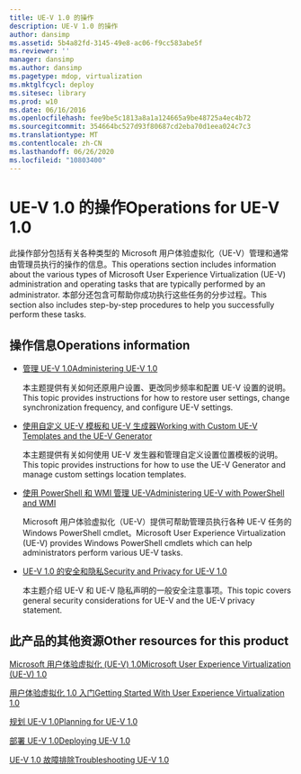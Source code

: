 ```yaml
---
title: UE-V 1.0 的操作
description: UE-V 1.0 的操作
author: dansimp
ms.assetid: 5b4a82fd-3145-49e8-ac06-f9cc583abe5f
ms.reviewer: ''
manager: dansimp
ms.author: dansimp
ms.pagetype: mdop, virtualization
ms.mktglfcycl: deploy
ms.sitesec: library
ms.prod: w10
ms.date: 06/16/2016
ms.openlocfilehash: fee9be5c1813a8a1a124665a9be48725a4ec4b72
ms.sourcegitcommit: 354664bc527d93f80687cd2eba70d1eea024c7c3
ms.translationtype: MT
ms.contentlocale: zh-CN
ms.lasthandoff: 06/26/2020
ms.locfileid: "10803400"
---
```

# <span data-ttu-id="2930f-103">UE-V 1.0 的操作</span><span class="sxs-lookup"><span data-stu-id="2930f-103">Operations for UE-V 1.0</span></span>


<span data-ttu-id="2930f-104">此操作部分包括有关各种类型的 Microsoft 用户体验虚拟化（UE-V）管理和通常由管理员执行的操作的信息。</span><span class="sxs-lookup"><span data-stu-id="2930f-104">This operations section includes information about the various types of Microsoft User Experience Virtualization (UE-V) administration and operating tasks that are typically performed by an administrator.</span></span> <span data-ttu-id="2930f-105">本部分还包含可帮助你成功执行这些任务的分步过程。</span><span class="sxs-lookup"><span data-stu-id="2930f-105">This section also includes step-by-step procedures to help you successfully perform these tasks.</span></span>

## <span data-ttu-id="2930f-106">操作信息</span><span class="sxs-lookup"><span data-stu-id="2930f-106">Operations information</span></span>


-   [<span data-ttu-id="2930f-107">管理 UE-V 1.0</span><span class="sxs-lookup"><span data-stu-id="2930f-107">Administering UE-V 1.0</span></span>](administering-ue-v-10.md)

    <span data-ttu-id="2930f-108">本主题提供有关如何还原用户设置、更改同步频率和配置 UE-V 设置的说明。</span><span class="sxs-lookup"><span data-stu-id="2930f-108">This topic provides instructions for how to restore user settings, change synchronization frequency, and configure UE-V settings.</span></span>

-   [<span data-ttu-id="2930f-109">使用自定义 UE-V 模板和 UE-V 生成器</span><span class="sxs-lookup"><span data-stu-id="2930f-109">Working with Custom UE-V Templates and the UE-V Generator</span></span>](working-with-custom-ue-v-templates-and-the-ue-v-generator.md)

    <span data-ttu-id="2930f-110">本主题提供有关如何使用 UE-V 发生器和管理自定义设置位置模板的说明。</span><span class="sxs-lookup"><span data-stu-id="2930f-110">This topic provides instructions for how to use the UE-V Generator and manage custom settings location templates.</span></span>

-   [<span data-ttu-id="2930f-111">使用 PowerShell 和 WMI 管理 UE-V</span><span class="sxs-lookup"><span data-stu-id="2930f-111">Administering UE-V with PowerShell and WMI</span></span>](administering-ue-v-with-powershell-and-wmi.md)

    <span data-ttu-id="2930f-112">Microsoft 用户体验虚拟化（UE-V）提供可帮助管理员执行各种 UE-V 任务的 Windows PowerShell cmdlet。</span><span class="sxs-lookup"><span data-stu-id="2930f-112">Microsoft User Experience Virtualization (UE-V) provides Windows PowerShell cmdlets which can help administrators perform various UE-V tasks.</span></span>

-   [<span data-ttu-id="2930f-113">UE-V 1.0 的安全和隐私</span><span class="sxs-lookup"><span data-stu-id="2930f-113">Security and Privacy for UE-V 1.0</span></span>](security-and-privacy-for-ue-v-10.md)

    <span data-ttu-id="2930f-114">本主题介绍 UE-V 和 UE-V 隐私声明的一般安全注意事项。</span><span class="sxs-lookup"><span data-stu-id="2930f-114">This topic covers general security considerations for UE-V and the UE-V privacy statement.</span></span>

## <span data-ttu-id="2930f-115">此产品的其他资源</span><span class="sxs-lookup"><span data-stu-id="2930f-115">Other resources for this product</span></span>


[<span data-ttu-id="2930f-116">Microsoft 用户体验虚拟化 (UE-V) 1.0</span><span class="sxs-lookup"><span data-stu-id="2930f-116">Microsoft User Experience Virtualization (UE-V) 1.0</span></span>](index.md)

[<span data-ttu-id="2930f-117">用户体验虚拟化 1.0 入门</span><span class="sxs-lookup"><span data-stu-id="2930f-117">Getting Started With User Experience Virtualization 1.0</span></span>](getting-started-with-user-experience-virtualization-10.md)

[<span data-ttu-id="2930f-118">规划 UE-V 1.0</span><span class="sxs-lookup"><span data-stu-id="2930f-118">Planning for UE-V 1.0</span></span>](planning-for-ue-v-10.md)

[<span data-ttu-id="2930f-119">部署 UE-V 1.0</span><span class="sxs-lookup"><span data-stu-id="2930f-119">Deploying UE-V 1.0</span></span>](deploying-ue-v-10.md)

[<span data-ttu-id="2930f-120">UE-V 1.0 故障排除</span><span class="sxs-lookup"><span data-stu-id="2930f-120">Troubleshooting UE-V 1.0</span></span>](troubleshooting-ue-v-10.md)

 

 





